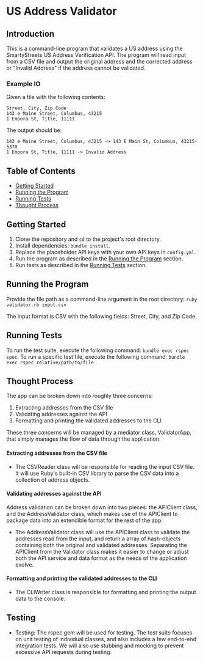 # US Address Validator

## Introduction
This is a command-line program that validates a US address using the SmartyStreets US Address Verification API. The program will read input from a CSV file and output the original address and the corrected address or "Invalid Address" if the address cannot be validated.

### Example IO

Given a file with the following contents:

```
Street, City, Zip Code
143 e Maine Street, Columbus, 43215
1 Empora St, Title, 11111
```

The output should be:

```
143 e Maine Street, Columbus, 43215 -> 143 E Main St, Columbus, 43215-5370
1 Empora St, Title, 11111 -> Invalid Address
```

## Table of Contents
- [Getting Started](#getting-started)
- [Running the Program](#running-the-program)
- [Running Tests](#running-tests)
- [Thought Process](#thought-process)

## Getting Started
1. Clone the repository and `cd` to the project's root directory.
2. Install dependencies: `bundle install`.
3. Replace the placeholder API keys with your own API keys in `config.yml`.
4. Run the program as described in the [Running the Program](#running-the-program) section.
5. Run tests as described in the [Running Tests](#running-tests) section.

## Running the Program
Provide the file path as a command-line argument in the root directory: `ruby validator.rb input.csv`

The input format is CSV with the following fields: Street, City, and Zip Code.

## Running Tests
To run the test suite, execute the following command: `bundle exec rspec spec`.
To run a specific test file, execute the following command: `bundle exec rspec relative/path/to/file`

## Thought Process
The app can be broken down into roughly three concerns:
  1. Extracting addresses from the CSV file
  2. Validating addresses against the API
  3. Formatting and printing the validated addresses to the CLI

These three concerns will be managed by a mediator class, ValidatorApp, that simply manages the flow of data through the application.

#### Extracting addresses from the CSV file
- The CSVReader class will be responsible for reading the input CSV file. It will use Ruby's built-in CSV library to parse the CSV data into a collection of address objects.
#### Validating addresses against the API
Address validation can be broken down into two pieces: the APIClient class, and the AddressValidator class, which makes use of the APIClient to package data into an extendible format for the rest of the app. 
- The AddressValidator class will use the APIClient class to validate the addresses read from the input, and return a array of hash-objects containing both the original and validated addresses. Separating the APIClient from the Validator class makes it easier to change or adjust both the API service and data format as the needs of the application evolve.
#### Formatting and printing the validated addresses to the CLI
- The CLIWriter class is responsible for formatting and printing the output data to the console.

## Testing
- Testing: The rspec gem will be used for testing. The test suite focuses on unit testing of individual classes, and also includes a few end-to-end integration tests. We will also use stubbing and mocking to prevent excessive API requests during testing.
